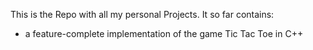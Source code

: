 This is the Repo with all my personal Projects.
It so far contains:
- a feature-complete implementation of the game Tic Tac Toe in C++